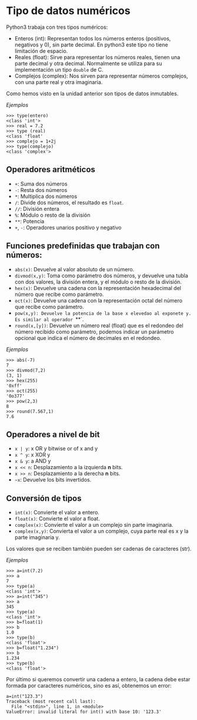 # Tipo de datos numéricos

Python3 trabaja con tres tipos numéricos:

* Enteros (int): Representan todos los números enteros (positivos, negativos y 0), sin parte decimal. En python3 este tipo no tiene limitación de espacio. 
* Reales (float): Sirve para representar los números reales, tienen una parte decimal y otra  decimal. Normalmente se utiliza para su implementación un tipo `double` de C. 
* Complejos (complex): Nos sirven para representar números complejos, con una parte real y otra imaginaria.

Como hemos visto en la unidad anterior son tipos de datos inmutables.

*Ejemplos*

	>>> type(entero)
	<class 'int'>
	>>> real = 7.2
	>>> type (real)
	<class 'float'
	>>> complejo = 1+2j
	>>> type(complejo)
	<class 'complex'>

## Operadores aritméticos

* `+`: Suma dos números
* `-`: Resta dos números
* `*`: Multiplica dos números
* `/`: Divide dos números, el resultado es `float`.
* `//`: División entera
* `%`: Módulo o resto de la división
* `**`: Potencia
* `+`, `-`: Operadores unarios positivo y negativo

## Funciones predefinidas que trabajan con números:

* `abs(x)`: Devuelve al valor absoluto de un número.
* `divmod(x,y)`: Toma como parámetro dos números, y devuelve una tubla con dos valores, la división entera, y el módulo o resto de la división.
* `hex(x)`: Devuelve una cadena con la representación hexadecimal del número que recibe como parámetro.
* `oct(x)`: Devuelve una cadena con la representación octal del número que recibe como parámetro.
* `pow(x,y): Devuelve la potencia de la base x elevedao al exponete y. Es similar al operador `**`.
* `round(x,[y])`: Devuelve un número real (float) que es el redondeo del número recibido como parámetro, podemos indicar un parámetro opcional que indica el número de decimales en el redondeo.

*Ejemplos*

	>>> abs(-7)
	7
	>>> divmod(7,2)
	(3, 1)
	>>> hex(255)
	'0xff'
	>>> oct(255)
	'0o377'
	>>> pow(2,3)
	8
	>>> round(7.567,1)
	7.6


## Operadores a nivel de bit

* `x | y`: x OR y	bitwise or of x and y 	 
* `x ^ y`: x XOR y 	 
* `x & y`: a AND y 	 
* `x << n`: Desplazamiento a la izquierda **n** bits.
* `x >> n`: Desplazamiento a la derecha **n** bits.
* `~x`: Devuelve los bits invertidos.

## Conversión de tipos

* `int(x)`: Convierte el valor a entero.
* `float(x)`: Convierte el valor a float.
* `complex(x)`: Convierte el valor a un complejo sin parte imaginaria.
* `complex(x,y)`: Convierta el valor a un complejo, cuya parte real es x y la parte imaginaria y.

Los valores que se reciben también pueden ser cadenas de caracteres (str).

*Ejemplos*

	>>> a=int(7.2)
	>>> a
	7
	>>> type(a)
	<class 'int'>
	>>> a=int("345")
	>>> a
	345
	>>> type(a)
	<class 'int'>
	>>> b=float(1)
	>>> b
	1.0
	>>> type(b)
	<class 'float'>
	>>> b=float("1.234")
	>>> b
	1.234
	>>> type(b)
	<class 'float'>

Por último si queremos convertir una cadena a entero, la cadena debe estar formada por caracteres numéricos, sino es así, obtenemos un error:

	a=int("123.3")
	Traceback (most recent call last):
	  File "<stdin>", line 1, in <module>
	ValueError: invalid literal for int() with base 10: '123.3'
